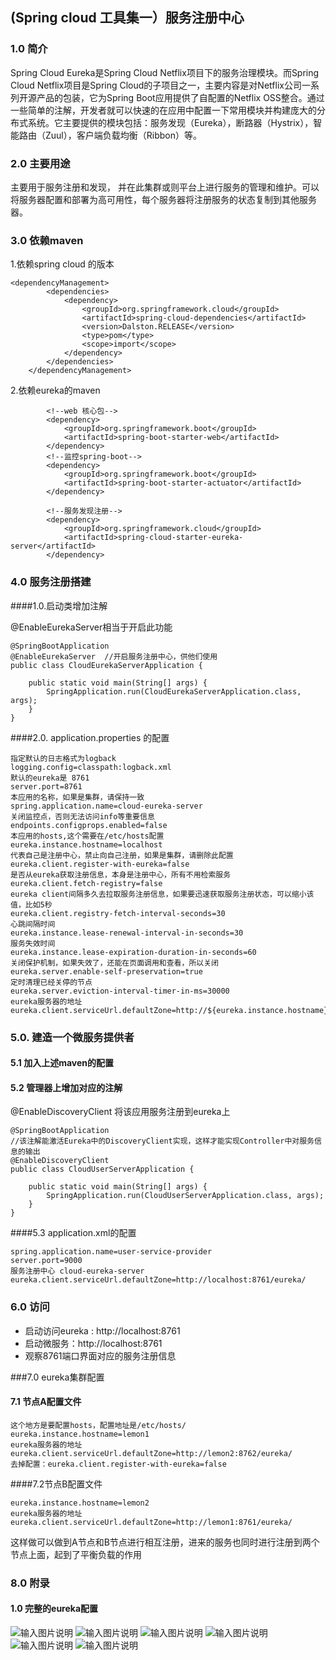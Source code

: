 ##  (Spring cloud 工具集一）服务注册中心

### 1.0  简介

  Spring Cloud Eureka是Spring Cloud Netflix项目下的服务治理模块。而Spring Cloud Netflix项目是Spring Cloud的子项目之一，主要内容是对Netflix公司一系列开源产品的包装，它为Spring Boot应用提供了自配置的Netflix OSS整合。通过一些简单的注解，开发者就可以快速的在应用中配置一下常用模块并构建庞大的分布式系统。它主要提供的模块包括：服务发现（Eureka），断路器（Hystrix），智能路由（Zuul），客户端负载均衡（Ribbon）等。

### 2.0 主要用途

主要用于服务注册和发现， 并在此集群或则平台上进行服务的管理和维护。可以将服务器配置和部署为高可用性，每个服务器将注册服务的状态复制到其他服务器。

### 3.0 依赖maven
1.依赖spring  cloud 的版本

```
<dependencyManagement>
        <dependencies>
            <dependency>
                <groupId>org.springframework.cloud</groupId>
                <artifactId>spring-cloud-dependencies</artifactId>
                <version>Dalston.RELEASE</version>
                <type>pom</type>
                <scope>import</scope>
            </dependency>
        </dependencies>
    </dependencyManagement>
```
 
2.依赖eureka的maven

```
        <!--web 核心包-->
        <dependency>
            <groupId>org.springframework.boot</groupId>
            <artifactId>spring-boot-starter-web</artifactId>
        </dependency>
        <!--监控spring-boot-->
        <dependency>
            <groupId>org.springframework.boot</groupId>
            <artifactId>spring-boot-starter-actuator</artifactId>
        </dependency>

        <!--服务发现注册-->
        <dependency>
            <groupId>org.springframework.cloud</groupId>
            <artifactId>spring-cloud-starter-eureka-server</artifactId>
        </dependency>
```
### 4.0 服务注册搭建

####1.0.启动类增加注解

@EnableEurekaServer相当于开启此功能 

```
@SpringBootApplication
@EnableEurekaServer  //开启服务注册中心，供他们使用
public class CloudEurekaServerApplication {

	public static void main(String[] args) {
		SpringApplication.run(CloudEurekaServerApplication.class, args);
	}
}
```

####2.0. application.properties 的配置

```
指定默认的日志格式为logback
logging.config=classpath:logback.xml
默认的eureka是 8761
server.port=8761
本应用的名称，如果是集群，请保持一致
spring.application.name=cloud-eureka-server
关闭监控点，否则无法访问info等重要信息
endpoints.configprops.enabled=false
本应用的hosts,这个需要在/etc/hosts配置
eureka.instance.hostname=localhost
代表自己是注册中心，禁止向自己注册，如果是集群，请删除此配置
eureka.client.register-with-eureka=false
是否从eureka获取注册信息，本身是注册中心，所有不用检索服务
eureka.client.fetch-registry=false
eureka client间隔多久去拉取服务注册信息，如果要迅速获取服务注册状态，可以缩小该值，比如5秒
eureka.client.registry-fetch-interval-seconds=30
心跳间隔时间
eureka.instance.lease-renewal-interval-in-seconds=30
服务失效时间
eureka.instance.lease-expiration-duration-in-seconds=60
关闭保护机制，如果失效了，还能在页面调用和查看，所以关闭
eureka.server.enable-self-preservation=true
定时清理已经关停的节点
eureka.server.eviction-interval-timer-in-ms=30000
eureka服务器的地址
eureka.client.serviceUrl.defaultZone=http://${eureka.instance.hostname}:${server.port}/eureka/
```

### 5.0. 建造一个微服务提供者

#### 5.1 加入上述maven的配置
#### 5.2 管理器上增加对应的注解

@EnableDiscoveryClient 将该应用服务注册到eureka上

```
@SpringBootApplication
//该注解能激活Eureka中的DiscoveryClient实现，这样才能实现Controller中对服务信息的输出
@EnableDiscoveryClient
public class CloudUserServerApplication {

	public static void main(String[] args) {
		SpringApplication.run(CloudUserServerApplication.class, args);
	}
}
```
####5.3 application.xml的配置
```
spring.application.name=user-service-provider
server.port=9000
服务注册中心 cloud-eureka-server
eureka.client.serviceUrl.defaultZone=http://localhost:8761/eureka/
```

### 6.0 访问

- 启动访问eureka : http://localhost:8761
- 启动微服务：http://localhost:8761
- 观察8761端口界面对应的服务注册信息

###7.0 eureka集群配置

#### 7.1 节点A配置文件
```
这个地方是要配置hosts，配置地址是/etc/hosts/
eureka.instance.hostname=lemon1
eureka服务器的地址
eureka.client.serviceUrl.defaultZone=http://lemon2:8762/eureka/
去掉配置：eureka.client.register-with-eureka=false

```
####7.2节点B配置文件
```
eureka.instance.hostname=lemon2
eureka服务器的地址
eureka.client.serviceUrl.defaultZone=http://lemon1:8761/eureka/
```
这样做可以做到A节点和B节点进行相互注册，进来的服务也同时进行注册到两个节点上面，起到了平衡负载的作用


### 8.0 附录

#### 1.0  完整的eureka配置
![输入图片说明](http://7xordd.com1.z0.glb.clouddn.com/1.jpg "在这里输入图片标题")
![输入图片说明](http://7xordd.com1.z0.glb.clouddn.com/2.jpg "在这里输入图片标题")
![输入图片说明](http://7xordd.com1.z0.glb.clouddn.com/3.jpg "在这里输入图片标题")
![输入图片说明](http://7xordd.com1.z0.glb.clouddn.com/4.jpg "在这里输入图片标题")
![输入图片说明](http://7xordd.com1.z0.glb.clouddn.com/5.jpg "在这里输入图片标题")
![输入图片说明](http://7xordd.com1.z0.glb.clouddn.com/6.jpg "在这里输入图片标题")




